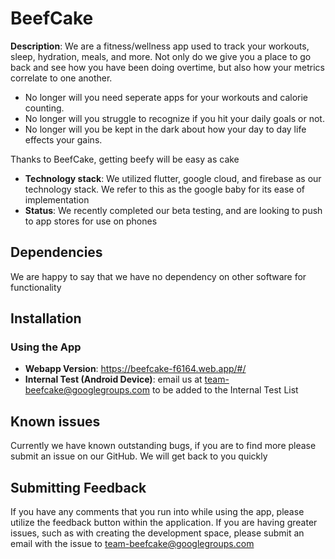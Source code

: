 # BeefCake

**Description**: We are a fitness/wellness app used to track your workouts, sleep, hydration, meals, and more.
Not only do we give you a place to go back and see how you have been doing overtime, but also how your metrics correlate to one another.
  - No longer will you need seperate apps for your workouts and calorie counting.
  - No longer will you struggle to recognize if you hit your daily goals or not.
  - No longer will you be kept in the dark about how your day to day life effects your gains.

 Thanks to BeefCake, getting beefy will be easy as cake


  - **Technology stack**: We utilized flutter, google cloud, and firebase as our technology stack. We refer to this as the google baby for its ease of implementation
  - **Status**:  We recently completed our beta testing, and are looking to push to app stores for use on phones


## Dependencies

We are happy to say that we have no dependency on other software for functionality

## Installation

### Using the App

- **Webapp Version**: https://beefcake-f6164.web.app/#/
- **Internal Test (Android Device)**: email us at team-beefcake@googlegroups.com to be added to the Internal Test List

## Known issues

Currently we have known outstanding bugs, if you are to find more please submit an issue on our GitHub. We will get back to you quickly

## Submitting Feedback

If you have any comments that you run into while using the app, please utilize the feedback button within the application.
If you are having greater issues, such as with creating the development space, please submit an email with the issue to team-beefcake@googlegroups.com
